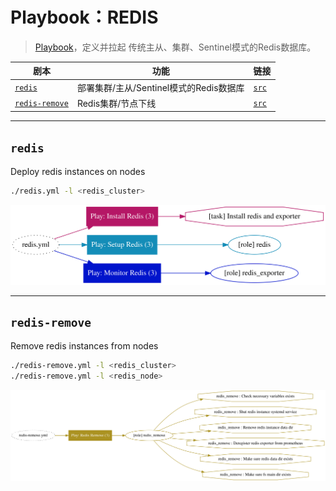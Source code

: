 # Playbook：REDIS

> [Playbook](p-playbook.md)，定义并拉起 传统主从、集群、Sentinel模式的Redis数据库。

| 剧本 | 功能                                                         | 链接                                                         |
|--------|--------------------------------------------------------------| ------------------------------------------------------------ |
|  [`redis`](p-redis.md#redis)                        |        部署集群/主从/Sentinel模式的Redis数据库              |        [`src`](https://github.com/vonng/pigsty/blob/master/redis.yml)            |
|  [`redis-remove`](p-redis.md#redis-remove)          |        Redis集群/节点下线                                   |        [`src`](https://github.com/vonng/pigsty/blob/master/redis-remove.yml)     |


------------------

## `redis`

Deploy redis instances on nodes

```bash
./redis.yml -l <redis_cluster>
```

![](_media/playbook/redis.svg)

------------------

## `redis-remove`

Remove redis instances from nodes

```bash
./redis-remove.yml -l <redis_cluster>
./redis-remove.yml -l <redis_node>
```

![](_media/playbook/redis-remove.svg)

